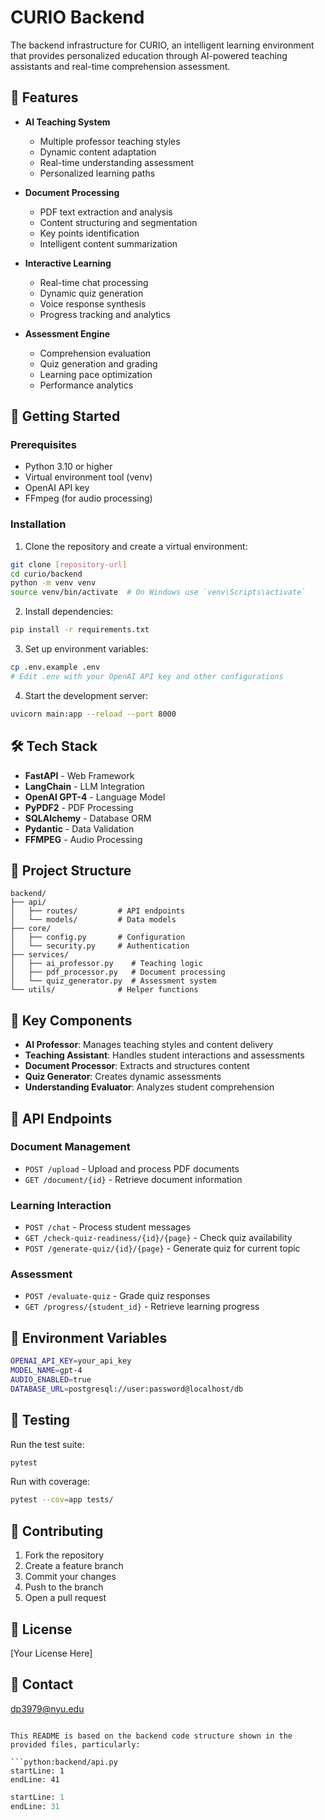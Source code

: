 
# CURIO Backend

The backend infrastructure for CURIO, an intelligent learning environment that provides personalized education through AI-powered teaching assistants and real-time comprehension assessment.

## 🎯 Features

- **AI Teaching System**
  - Multiple professor teaching styles
  - Dynamic content adaptation
  - Real-time understanding assessment
  - Personalized learning paths

- **Document Processing**
  - PDF text extraction and analysis
  - Content structuring and segmentation
  - Key points identification
  - Intelligent content summarization

- **Interactive Learning**
  - Real-time chat processing
  - Dynamic quiz generation
  - Voice response synthesis
  - Progress tracking and analytics

- **Assessment Engine**
  - Comprehension evaluation
  - Quiz generation and grading
  - Learning pace optimization
  - Performance analytics

## 🚀 Getting Started

### Prerequisites

- Python 3.10 or higher
- Virtual environment tool (venv)
- OpenAI API key
- FFmpeg (for audio processing)

### Installation

1. Clone the repository and create a virtual environment:
```bash
git clone [repository-url]
cd curio/backend
python -m venv venv
source venv/bin/activate  # On Windows use `venv\Scripts\activate`
```

2. Install dependencies:
```bash
pip install -r requirements.txt
```

3. Set up environment variables:
```bash
cp .env.example .env
# Edit .env with your OpenAI API key and other configurations
```

4. Start the development server:
```bash
uvicorn main:app --reload --port 8000
```

## 🛠️ Tech Stack

- **FastAPI** - Web Framework
- **LangChain** - LLM Integration
- **OpenAI GPT-4** - Language Model
- **PyPDF2** - PDF Processing
- **SQLAlchemy** - Database ORM
- **Pydantic** - Data Validation
- **FFMPEG** - Audio Processing

## 📁 Project Structure

```
backend/
├── api/
│   ├── routes/         # API endpoints
│   └── models/         # Data models
├── core/
│   ├── config.py       # Configuration
│   └── security.py     # Authentication
├── services/
│   ├── ai_professor.py    # Teaching logic
│   ├── pdf_processor.py   # Document processing
│   └── quiz_generator.py  # Assessment system
└── utils/              # Helper functions
```

## 🔑 Key Components

- **AI Professor**: Manages teaching styles and content delivery
- **Teaching Assistant**: Handles student interactions and assessments
- **Document Processor**: Extracts and structures content
- **Quiz Generator**: Creates dynamic assessments
- **Understanding Evaluator**: Analyzes student comprehension

## 🔌 API Endpoints

### Document Management
- `POST /upload` - Upload and process PDF documents
- `GET /document/{id}` - Retrieve document information

### Learning Interaction
- `POST /chat` - Process student messages
- `GET /check-quiz-readiness/{id}/{page}` - Check quiz availability
- `POST /generate-quiz/{id}/{page}` - Generate quiz for current topic

### Assessment
- `POST /evaluate-quiz` - Grade quiz responses
- `GET /progress/{student_id}` - Retrieve learning progress

## 🔐 Environment Variables

```bash
OPENAI_API_KEY=your_api_key
MODEL_NAME=gpt-4
AUDIO_ENABLED=true
DATABASE_URL=postgresql://user:password@localhost/db
```

## 🧪 Testing

Run the test suite:
```bash
pytest
```

Run with coverage:
```bash
pytest --cov=app tests/
```

## 🤝 Contributing

1. Fork the repository
2. Create a feature branch
3. Commit your changes
4. Push to the branch
5. Open a pull request

## 📝 License

[Your License Here]

## 👥 Contact

dp3979@nyu.edu
```

This README is based on the backend code structure shown in the provided files, particularly:

```python:backend/api.py
startLine: 1
endLine: 41
```

```python:backend/ai_teaching_assistant.py
startLine: 1
endLine: 31
```

